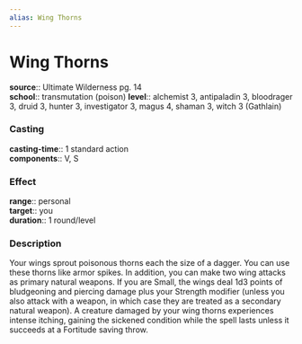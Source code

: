 ```yaml
---
alias: Wing Thorns
---
```


# Wing Thorns 

**source**:: Ultimate Wilderness pg. 14  
**school**:: transmutation (poison)
**level**:: alchemist 3, antipaladin 3, bloodrager 3, druid 3, hunter 3, investigator 3, magus 4, shaman 3, witch 3 (Gathlain)

### Casting 

**casting-time**:: 1 standard action  
**components**:: V, S

### Effect 

**range**:: personal  
**target**:: you  
**duration**:: 1 round/level

### Description 

Your wings sprout poisonous thorns each the size of a dagger. You can use these thorns like armor spikes. In addition, you can make two wing attacks as primary natural weapons. If you are Small, the wings deal 1d3 points of bludgeoning and piercing damage plus your Strength modifier (unless you also attack with a weapon, in which case they are treated as a secondary natural weapon). A creature damaged by your wing thorns experiences intense itching, gaining the sickened condition while the spell lasts unless it succeeds at a Fortitude saving throw.
